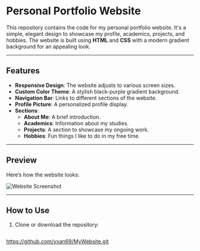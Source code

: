 # Personal Portfolio Website

This repository contains the code for my personal portfolio website. It's a simple, elegant design to showcase my profile, academics, projects, and hobbies. The website is built using **HTML** and **CSS** with a modern gradient background for an appealing look.

---

## Features

- **Responsive Design**: The website adjusts to various screen sizes.
- **Custom Color Theme**: A stylish black-purple gradient background.
- **Navigation Bar**: Links to different sections of the website.
- **Profile Picture**: A personalized profile display.
- **Sections**:
  - **About Me**: A brief introduction.
  - **Academics**: Information about my studies.
  - **Projects**: A section to showcase my ongoing work.
  - **Hobbies**: Fun things I like to do in my free time.

---

## Preview

Here’s how the website looks:

![Website Screenshot](![image](https://github.com/user-attachments/assets/3353a17a-26af-4b43-becd-661fc183f4e3)
)

---

## How to Use

1. Clone or download the repository:
   ```bash
  https://github.com/vxan69/MyWebsite.git
